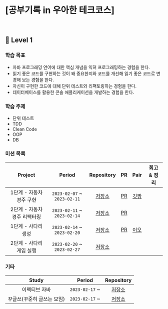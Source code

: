 
# [공부기록 in 우아한 테크코스]


<br>

## 🍏 Level 1

### 학습 목표
- 자바 프로그래밍 언어에 대한 핵심 개념을 익혀 프로그래밍하는 경험을 한다.
- 읽기 좋은 코드를 구현하는 것이 왜 중요한지와 코드를 개선해 읽기 좋은 코드로 변경해 보는 경험을 한다.
- 자신이 구현한 코드에 대해 단위 테스트와 리팩토링하는 경험을 한다.
- 데이터베이스를 활용한 콘솔 애플리케이션을 개발하는 경험을 한다.

### 학습 주제  
- 단위 테스트
- TDD
- Clean Code
- OOP
- DB

### 미션 목록 
| Project | Period | Repository | PR | Pair | 회고 & 정리 |
|:---:|:---:|:---:|:---:|:---:|:---:|
|1단계 - 자동차 경주 구현|`2023-02-07` ~ `2023-02-11`|[저장소](https://github.com/hectick/java-racingcar/tree/step1)|[PR](https://github.com/woowacourse/java-racingcar/pull/493)|[깃짱](https://github.com/eunkeeee)| |
|2단계 - 자동차 경주 리팩터링|`2023-02-11` ~ `2023-02-14`|[저장소](https://github.com/hectick/java-racingcar/tree/step2)|[PR](https://github.com/woowacourse/java-racingcar/pull/552)| | |
|1단계 - 사다리 생성|`2023-02-14` ~ `2023-02-20`|[저장소](https://github.com/hectick/java-ladder/tree/step1)|[PR](https://github.com/woowacourse/java-ladder/pull/122)|[이오](https://github.com/LJW25)| |
|2단계 - 사다리 게임 실행|`2023-02-20` ~ `2023-02-27`|[저장소](https://github.com/hectick/java-ladder/tree/step2)||| |

### 기타  
| Study | Period | Repository |
|:---:|:---:|:---:|
|이펙티브 자바|`2023-02-17` ~ |[저장소](https://github.com/eunkeeee/2023-effective-java)|
|꾸글쓰(꾸준히 글쓰는 모임)|`2023-02-17` ~ |[저장소](https://github.com/woowacourse-study/Gugles)|

<br>

<br>


<br/>
